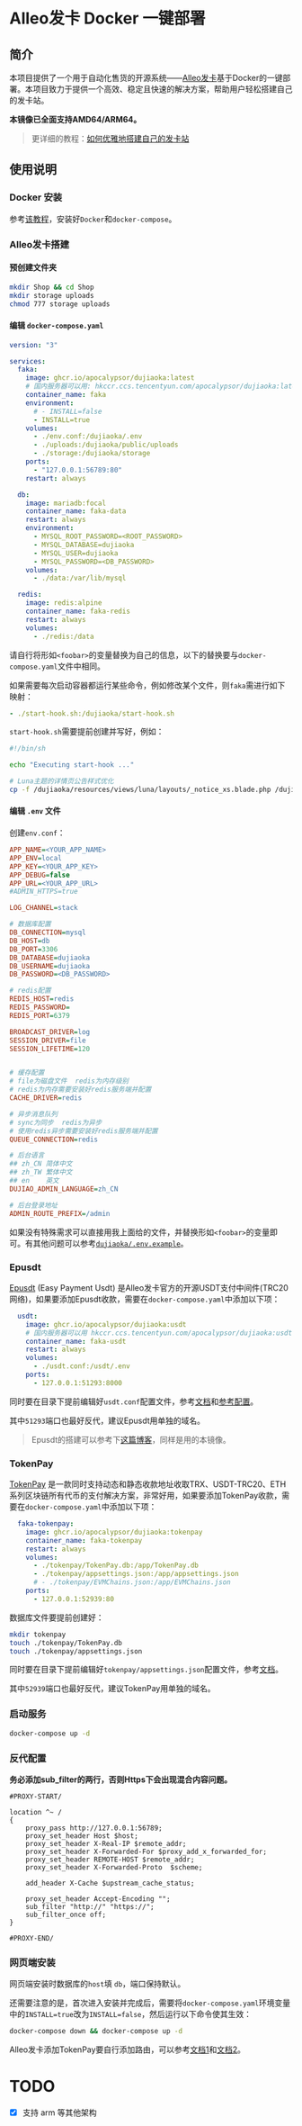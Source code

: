 # Alleo发卡 Docker 一键部署

## 简介

本项目提供了一个用于自动化售货的开源系统——[Alleo发卡](https://github.com/assimon/dujiaoka)基于Docker的一键部署。本项目致力于提供一个高效、稳定且快速的解决方案，帮助用户轻松搭建自己的发卡站。

**本镜像已全面支持AMD64/ARM64。**

> 更详细的教程：[如何优雅地搭建自己的发卡站](https://blog.dov.moe/posts/49102/)

## 使用说明

### Docker 安装

参考[该教程](https://yeasy.gitbook.io/docker_practice/install)，安装好`Docker`和`docker-compose`。

### Alleo发卡搭建

#### 预创建文件夹

```bash
mkdir Shop && cd Shop
mkdir storage uploads
chmod 777 storage uploads
```

#### 编辑 `docker-compose.yaml`

```yaml
version: "3"

services:
  faka:
    image: ghcr.io/apocalypsor/dujiaoka:latest
    # 国内服务器可以用: hkccr.ccs.tencentyun.com/apocalypsor/dujiaoka:latest
    container_name: faka
    environment:
      # - INSTALL=false
      - INSTALL=true
    volumes:
      - ./env.conf:/dujiaoka/.env
      - ./uploads:/dujiaoka/public/uploads
      - ./storage:/dujiaoka/storage
    ports:
      - "127.0.0.1:56789:80"
    restart: always

  db:
    image: mariadb:focal
    container_name: faka-data
    restart: always
    environment:
      - MYSQL_ROOT_PASSWORD=<ROOT_PASSWORD>
      - MYSQL_DATABASE=dujiaoka
      - MYSQL_USER=dujiaoka
      - MYSQL_PASSWORD=<DB_PASSWORD>
    volumes:
      - ./data:/var/lib/mysql

  redis:
    image: redis:alpine
    container_name: faka-redis
    restart: always
    volumes:
      - ./redis:/data
```

请自行将形如`<foobar>`的变量替换为自己的信息，以下的替换要与`docker-compose.yaml`文件中相同。

如果需要每次启动容器都运行某些命令，例如修改某个文件，则`faka`需进行如下映射：

```yaml
- ./start-hook.sh:/dujiaoka/start-hook.sh
```

`start-hook.sh`需要提前创建并写好，例如：

```bash
#!/bin/sh

echo "Executing start-hook ..."

# Luna主题的详情页公告样式优化
cp -f /dujiaoka/resources/views/luna/layouts/_notice_xs.blade.php /dujiaoka/resources/views/luna/layouts/_notice.blade.php
```

#### 编辑 `.env` 文件

创建`env.conf`：

```ini
APP_NAME=<YOUR_APP_NAME>
APP_ENV=local
APP_KEY=<YOUR_APP_KEY>
APP_DEBUG=false
APP_URL=<YOUR_APP_URL>
#ADMIN_HTTPS=true

LOG_CHANNEL=stack

# 数据库配置
DB_CONNECTION=mysql
DB_HOST=db
DB_PORT=3306
DB_DATABASE=dujiaoka
DB_USERNAME=dujiaoka
DB_PASSWORD=<DB_PASSWORD>

# redis配置
REDIS_HOST=redis
REDIS_PASSWORD=
REDIS_PORT=6379

BROADCAST_DRIVER=log
SESSION_DRIVER=file
SESSION_LIFETIME=120


# 缓存配置
# file为磁盘文件  redis为内存级别
# redis为内存需要安装好redis服务端并配置
CACHE_DRIVER=redis

# 异步消息队列
# sync为同步  redis为异步
# 使用redis异步需要安装好redis服务端并配置
QUEUE_CONNECTION=redis

# 后台语言
## zh_CN 简体中文
## zh_TW 繁体中文
## en    英文
DUJIAO_ADMIN_LANGUAGE=zh_CN

# 后台登录地址
ADMIN_ROUTE_PREFIX=/admin
```

如果没有特殊需求可以直接用我上面给的文件，并替换形如`<foobar>`的变量即可。有其他问题可以参考[`dujiaoka/.env.example`](https://github.com/assimon/dujiaoka/blob/master/.env.example)。

### Epusdt

[Epusdt](https://github.com/assimon/epusdt) (Easy Payment Usdt) 是Alleo发卡官方的开源USDT支付中间件(TRC20网络)，如果要添加Epusdt收款，需要在`docker-compose.yaml`中添加以下项：

```yaml
  usdt:
    image: ghcr.io/apocalypsor/dujiaoka:usdt
    # 国内服务器可以用 hkccr.ccs.tencentyun.com/apocalypsor/dujiaoka:usdt
    container_name: faka-usdt
    restart: always
    volumes:
      - ./usdt.conf:/usdt/.env
    ports:
      - 127.0.0.1:51293:8000
```

同时要在目录下提前编辑好`usdt.conf`配置文件，参考[文档](https://github.com/assimon/epusdt/blob/master/wiki/manual_RUN.md)和[参考配置](https://github.com/assimon/epusdt/blob/master/src/.env.example)。

其中`51293`端口也最好反代，建议Epusdt用单独的域名。

> Epusdt的搭建可以参考下[这篇博客](https://www.ioiox.com/archives/167.html)，同样是用的本镜像。

### TokenPay

[TokenPay](https://github.com/LightCountry/TokenPay) 是一款同时支持动态和静态收款地址收取TRX、USDT-TRC20、ETH系列区块链所有代币的支付解决方案，非常好用，如果要添加TokenPay收款，需要在`docker-compose.yaml`中添加以下项：

```yaml
  faka-tokenpay:
    image: ghcr.io/apocalypsor/dujiaoka:tokenpay
    container_name: faka-tokenpay
    restart: always
    volumes:
      - ./tokenpay/TokenPay.db:/app/TokenPay.db
      - ./tokenpay/appsettings.json:/app/appsettings.json
      # - ./tokenpay/EVMChains.json:/app/EVMChains.json
    ports:
      - 127.0.0.1:52939:80
```

数据库文件要提前创建好：
```bash
mkdir tokenpay
touch ./tokenpay/TokenPay.db
touch ./tokenpay/appsettings.json
```

同时要在目录下提前编辑好`tokenpay/appsettings.json`配置文件，参考[文档](https://github.com/LightCountry/TokenPay/blob/master/Wiki/appsettings.md)。

其中`52939`端口也最好反代，建议TokenPay用单独的域名。

### 启动服务

```bash
docker-compose up -d
```

### 反代配置

**务必添加sub_filter的两行，否则Https下会出现混合内容问题。**


```nginx
#PROXY-START/

location ^~ /
{
    proxy_pass http://127.0.0.1:56789;
    proxy_set_header Host $host;
    proxy_set_header X-Real-IP $remote_addr;
    proxy_set_header X-Forwarded-For $proxy_add_x_forwarded_for;
    proxy_set_header REMOTE-HOST $remote_addr;
    proxy_set_header X-Forwarded-Proto  $scheme;

    add_header X-Cache $upstream_cache_status;

    proxy_set_header Accept-Encoding "";
    sub_filter "http://" "https://";
    sub_filter_once off;
}

#PROXY-END/
```

### 网页端安装

网页端安装时数据库的`host`填 `db`，端口保持默认。

还需要注意的是，首次进入安装并完成后，需要将`docker-compose.yaml`环境变量中的`INSTALL=true`改为`INSTALL=false`，然后运行以下命令使其生效：

```bash
docker-compose down && docker-compose up -d
```

Alleo发卡添加TokenPay要自行添加路由，可以参考[文档1](https://github.com/LightCountry/TokenPay/tree/master/Plugs/dujiaoka)和[文档2](https://github.com/LightCountry/TokenPay/tree/master/Plugs/dujiaoka%20-%20%E6%89%AB%E7%A0%81%E7%89%88%E6%9C%AC)。

# TODO
- [x] 支持 arm 等其他架构
